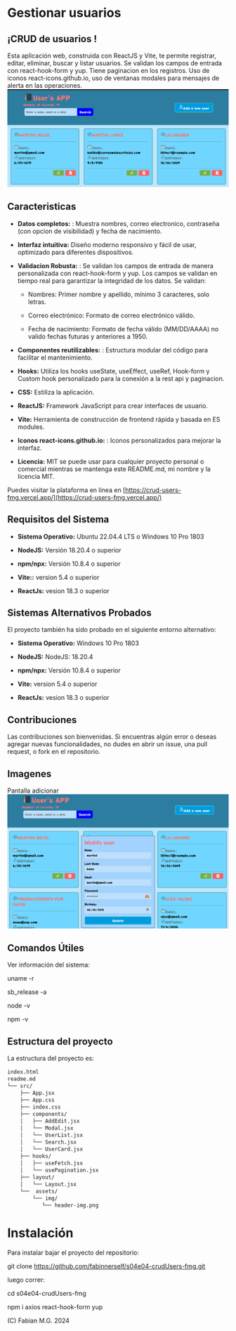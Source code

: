 # Gestionar usuarios  

## ¡CRUD de usuarios !

Esta aplicación web, construida con ReactJS y Vite, te permite registrar, editar, eliminar, buscar y listar usuarios. Se validan los campos de entrada con react-hook-form y yup. Tiene paginacion en los registros. Uso de iconos react-icons.github.io, uso de ventanas modales para mensajes de alerta en las operaciones.
![main](crud-user-main.png)


## Caracteristicas

- **Datos completos:** : Muestra nombres, correo electronico, contraseña (con opcion de visibilidad) y fecha de nacimiento.

- **Interfaz intuitiva:** Diseño moderno responsivo y fácil de usar, optimizado para diferentes dispositivos.

- **Validacion Robusta:** : Se validan los campos de entrada de manera personalizada con react-hook-form y yup. Los campos se validan en tiempo real  para garantizar la integridad de los datos. Se validan:
    - Nombres: Primer nombre y apellido, mínimo 3 caracteres, solo letras.

    - Correo electrónico: Formato de correo electrónico válido.

    - Fecha de nacimiento: Formato de fecha válido (MM/DD/AAAA) no valido fechas futuras y anteriores a 1950.

- **Componentes reutilizables:** : Estructura modular del código para facilitar el mantenimiento.

- **Hooks:** Utiliza los hooks useState, useEffect, useRef, Hook-form y Custom hook personalizado para la conexión a la rest api y paginacion. 

- **CSS:**  Estiliza la aplicación. 

- **ReactJS:**  Framework JavaScript para crear interfaces de usuario. 

- **Vite:**  Herramienta de construcción de frontend rápida y basada en ES modules. 

- **Iconos react-icons.github.io:** : Iconos personalizados para mejorar la interfaz.

- **Licencia:**  MIT se puede usar para cualquier proyecto personal o comercial mientras se mantenga este README.md, mi nombre y la licencia MIT.
 
Puedes visitar la plataforma en línea en [https://crud-users-fmg.vercel.app/](https://crud-users-fmg.vercel.app/)

## Requisitos del Sistema

- **Sistema Operativo:** Ubuntu 22.04.4 LTS o Windows 10 Pro 1803 

- **NodeJS:** Versión 18.20.4 o superior 

- **npm/npx:** Versión 10.8.4 o superior 

- **Vite::** version 5.4 o superior 

- **ReactJs:** vesion 18.3 o superior 
    
## Sistemas Alternativos Probados

El proyecto también ha sido probado en el siguiente entorno alternativo:

- **Sistema Operativo:** Windows 10 Pro 1803

- **NodeJS:** NodeJS: 18.20.4

- **npm/npx:** Versión 10.8.4 o superior 

- **Vite:** version 5.4 o superior 

- **ReactJs:** vesion 18.3 o superior 

## Contribuciones
Las contribuciones son bienvenidas. Si encuentras algún error o deseas agregar nuevas funcionalidades, no dudes en abrir un issue, una pull  request, o fork en el repositorio.

## Imagenes

Pantalla adicionar ![main](crud.png)

## Comandos Útiles

Ver información del sistema:

uname -r

sb_release -a

node -v

npm -v

## Estructura del proyecto

La estructura del proyecto es:
```
index.html
readme.md
└── src/
    ├── App.jsx
    ├── App.css
    ├── index.css
    ├── components/
    │   ├── AddEdit.jsx
    │   └── Modal.jsx
    │   └── UserList.jsx
    │   └── Search.jsx
    │   └── UserCard.jsx
    ├── hooks/
    │   ├── useFetch.jsx
    │   └── usePagination.jsx
    ├── layout/        
    │   └── Layout.jsx
    └──  assets/
        └── img/
           └── header-img.png

```
# Instalación

Para instalar bajar el proyecto del repositorio:

git clone https://github.com/fabinnerself/s04e04-crudUsers-fmg.git

luego correr:

cd  s04e04-crudUsers-fmg

npm i axios react-hook-form yup

(C) Fabian M.G. 2024 
